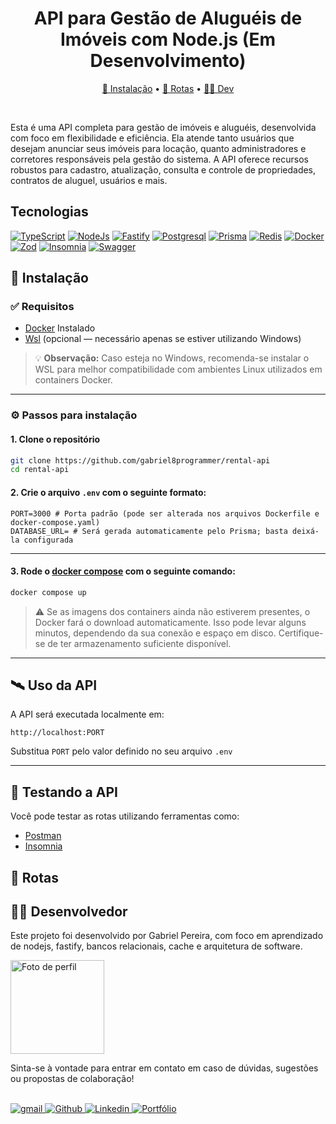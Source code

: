 
<h1 align="center">API para Gestão de Aluguéis de Imóveis com Node.js (Em Desenvolvimento)</h1>

<p align="center">
  <a href="#instalação">🚀 Instalação</a> •
  <a href="#rotas">📡 Rotas</a> •
  <a href="#dev">👨‍💻 Dev</a>
</p>

<br/>

<p>
 Esta é uma API completa para gestão de imóveis e aluguéis, desenvolvida com foco em flexibilidade e eficiência. Ela atende tanto usuários que desejam anunciar seus imóveis para locação, quanto administradores e corretores responsáveis pela gestão do sistema. A API oferece recursos robustos para cadastro, atualização, consulta e controle de propriedades, contratos de aluguel, usuários e mais.
</p>

<h2>Tecnologias</h2>

[![TypeScript](https://img.shields.io/badge/TypeScript-4323d5.svg?style=for-the-badge&logo=TypeScript&logoColor=white)]()
[![NodeJs](https://img.shields.io/badge/Node.js-4323d5.svg?style=for-the-badge&logo=nodedotjs&logoColor=white)]()
[![Fastify](https://img.shields.io/badge/Fastify-4323d5.svg?style=for-the-badge&logo=Fastify&logoColor=white)]()
[![Postgresql](https://img.shields.io/badge/PostgreSQL-4323d5.svg?style=for-the-badge&logo=PostgreSQL&logoColor=white)]()
[![Prisma](https://img.shields.io/badge/Prisma-4323d5.svg?style=for-the-badge&logo=Prisma&logoColor=white)]()
[![Redis](https://img.shields.io/badge/Redis-4323d5.svg?style=for-the-badge&logo=Redis&logoColor=white)]()
[![Docker](https://img.shields.io/badge/Docker-4323d5.svg?style=for-the-badge&logo=Docker&logoColor=white)]()
[![Zod](https://img.shields.io/badge/Zod-4323d5.svg?style=for-the-badge&logo=Zod&logoColor=white)]()
[![Insomnia](https://img.shields.io/badge/Insomnia-4323d5.svg?style=for-the-badge&logo=Insomnia&logoColor=white)]()
[![Swagger](https://img.shields.io/badge/Swagger-4323d5.svg?style=for-the-badge&logo=Swagger&logoColor=white)]()

<h2 id="instalação">🚀 Instalação</h2>

### ✅ Requisitos

- [Docker](https://www.docker.com/get-started/) Instalado
- [Wsl](https://learn.microsoft.com/pt-br/windows/wsl/install) (opcional — necessário apenas se estiver utilizando Windows)

> 💡 **Observação:** Caso esteja no Windows, recomenda-se instalar o WSL para melhor compatibilidade com ambientes Linux utilizados em containers Docker.

---

### ⚙️ Passos para instalação

#### 1. Clone o repositório

```bash
git clone https://github.com/gabriel8programmer/rental-api
cd rental-api
```

#### 2. Crie o arquivo `.env` com o seguinte formato:

```env
PORT=3000 # Porta padrão (pode ser alterada nos arquivos Dockerfile e docker-compose.yaml)
DATABASE_URL= # Será gerada automaticamente pelo Prisma; basta deixá-la configurada
```

---

#### 3. Rode o [docker compose](https://docs.docker.com/compose/) com o seguinte comando:

```bash
docker compose up
```

> ⚠️ Se as imagens dos containers ainda não estiverem presentes, o Docker fará o download automaticamente. Isso pode levar alguns minutos, dependendo da sua conexão e espaço em disco. Certifique-se de ter armazenamento suficiente disponível.

---

## 🛰️ Uso da API

A API será executada localmente em:

```
http://localhost:PORT
```

Substitua `PORT` pelo valor definido no seu arquivo `.env`

---

## 🧪 Testando a API

Você pode testar as rotas utilizando ferramentas como:

- [Postman](https://www.postman.com/)
- [Insomnia](https://insomnia.rest/)

<h2 id="rotas">📡 Rotas</h2>

<h2 id="dev">👨‍💻 Desenvolvedor</h2>

Este projeto foi desenvolvido por Gabriel Pereira, com foco em aprendizado de nodejs, fastify, bancos relacionais, cache e arquitetura de software.


<div>
  <img  style="height: 150px" src="https://github.com/user-attachments/assets/c4df01b4-a935-4613-9eb9-aaf04d07b296" alt="Foto de perfil" />
</div>

Sinta-se à vontade para entrar em contato em caso de dúvidas, sugestões ou propostas de colaboração!

<br>

<a href="mailto:gabriel8webprogrammer@gmail.com" target="_blank">
  <img src="https://img.shields.io/badge/Gmail-4323d5?style=for-the-badge&logo=gmail&logoColor=white" alt="gmail"/>
</a>

<a href="https://github.com/gabriel8programmer" target="_blank">
  <img src="https://img.shields.io/badge/GitHub-4323d5.svg?style=for-the-badge&logo=GitHub&logoColor=white" alt="Github" />
</a>

<a href="https://www.linkedin.com/in/gabrielwebprogrammer" target="_blank">
  <img src="https://img.shields.io/badge/linkedin-4323d5.svg?style=for-the-badge&logo=linkedin&logoColor=white" alt="Linkedin"/>
</a>

<a href="https://portfolio-backend-bay-two.vercel.app/" target="_blank">
  <img src="https://img.shields.io/badge/Portfolio-4323d5.svg?style=for-the-badge&logo=firefox&logoColor=white" alt="Portfólio" />
</a>


